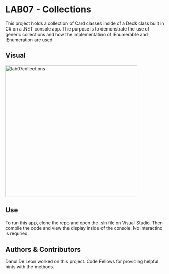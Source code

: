 # LAB07 - Collections
This project holds a collection of Card classes inside of a Deck class built in C# on a .NET console app. The purpose is to demonstrate the use of generic collections and how the implementatino of IEnumerable and IEnumeration are used.

## Visual
<img width="415" alt="lab07collections" src="https://user-images.githubusercontent.com/25948479/47131399-5382ce00-d253-11e8-87bc-68c27015d806.PNG">


## Use
To run this app, clone the repo and open the .sln file on Visual Studio. Then compile the code and view the display inside of the console.  No interactino is requried.

## Authors & Contributors
Danul De Leon worked on this project.
Code Fellows for providing helpful hints with the methods.